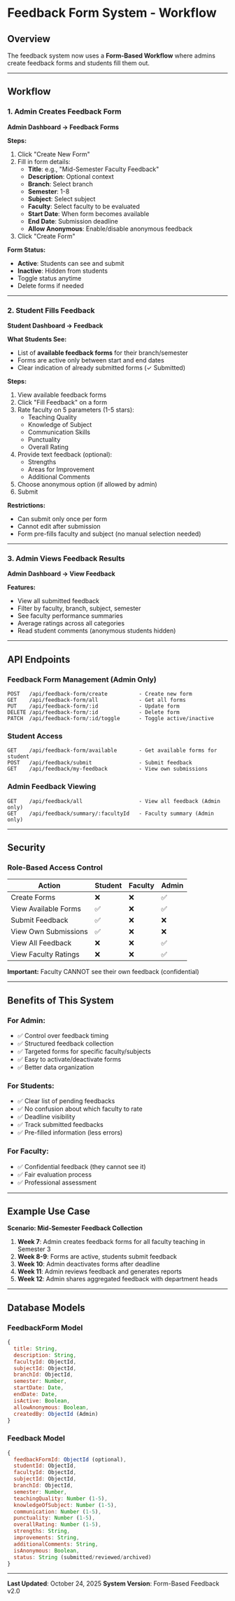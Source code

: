# Feedback Form System - Workflow

## Overview
The feedback system now uses a **Form-Based Workflow** where admins create feedback forms and students fill them out.

---

## Workflow

### 1. Admin Creates Feedback Form
**Admin Dashboard → Feedback Forms**

**Steps:**
1. Click "Create New Form"
2. Fill in form details:
   - **Title**: e.g., "Mid-Semester Faculty Feedback"
   - **Description**: Optional context
   - **Branch**: Select branch
   - **Semester**: 1-8
   - **Subject**: Select subject
   - **Faculty**: Select faculty to be evaluated
   - **Start Date**: When form becomes available
   - **End Date**: Submission deadline
   - **Allow Anonymous**: Enable/disable anonymous feedback
3. Click "Create Form"

**Form Status:**
- **Active**: Students can see and submit
- **Inactive**: Hidden from students
- Toggle status anytime
- Delete forms if needed

---

### 2. Student Fills Feedback
**Student Dashboard → Feedback**

**What Students See:**
- List of **available feedback forms** for their branch/semester
- Forms are active only between start and end dates
- Clear indication of already submitted forms (✓ Submitted)

**Steps:**
1. View available feedback forms
2. Click "Fill Feedback" on a form
3. Rate faculty on 5 parameters (1-5 stars):
   - Teaching Quality
   - Knowledge of Subject
   - Communication Skills
   - Punctuality
   - Overall Rating
4. Provide text feedback (optional):
   - Strengths
   - Areas for Improvement
   - Additional Comments
5. Choose anonymous option (if allowed by admin)
6. Submit

**Restrictions:**
- Can submit only once per form
- Cannot edit after submission
- Form pre-fills faculty and subject (no manual selection needed)

---

### 3. Admin Views Feedback Results
**Admin Dashboard → View Feedback**

**Features:**
- View all submitted feedback
- Filter by faculty, branch, subject, semester
- See faculty performance summaries
- Average ratings across all categories
- Read student comments (anonymous students hidden)

---

## API Endpoints

### Feedback Form Management (Admin Only)
```
POST   /api/feedback-form/create          - Create new form
GET    /api/feedback-form/all             - Get all forms
PUT    /api/feedback-form/:id             - Update form
DELETE /api/feedback-form/:id             - Delete form
PATCH  /api/feedback-form/:id/toggle      - Toggle active/inactive
```

### Student Access
```
GET    /api/feedback-form/available       - Get available forms for student
POST   /api/feedback/submit               - Submit feedback
GET    /api/feedback/my-feedback          - View own submissions
```

### Admin Feedback Viewing
```
GET    /api/feedback/all                  - View all feedback (Admin only)
GET    /api/feedback/summary/:facultyId   - Faculty summary (Admin only)
```

---

## Security

### Role-Based Access Control

| Action | Student | Faculty | Admin |
|--------|---------|---------|-------|
| Create Forms | ❌ | ❌ | ✅ |
| View Available Forms | ✅ | ❌ | ✅ |
| Submit Feedback | ✅ | ❌ | ❌ |
| View Own Submissions | ✅ | ❌ | ❌ |
| View All Feedback | ❌ | ❌ | ✅ |
| View Faculty Ratings | ❌ | ❌ | ✅ |

**Important:** Faculty CANNOT see their own feedback (confidential)

---

## Benefits of This System

### For Admin:
- ✅ Control over feedback timing
- ✅ Structured feedback collection
- ✅ Targeted forms for specific faculty/subjects
- ✅ Easy to activate/deactivate forms
- ✅ Better data organization

### For Students:
- ✅ Clear list of pending feedbacks
- ✅ No confusion about which faculty to rate
- ✅ Deadline visibility
- ✅ Track submitted feedbacks
- ✅ Pre-filled information (less errors)

### For Faculty:
- ✅ Confidential feedback (they cannot see it)
- ✅ Fair evaluation process
- ✅ Professional assessment

---

## Example Use Case

**Scenario: Mid-Semester Feedback Collection**

1. **Week 7**: Admin creates feedback forms for all faculty teaching in Semester 3
2. **Week 8-9**: Forms are active, students submit feedback
3. **Week 10**: Admin deactivates forms after deadline
4. **Week 11**: Admin reviews feedback and generates reports
5. **Week 12**: Admin shares aggregated feedback with department heads

---

## Database Models

### FeedbackForm Model
```javascript
{
  title: String,
  description: String,
  facultyId: ObjectId,
  subjectId: ObjectId,
  branchId: ObjectId,
  semester: Number,
  startDate: Date,
  endDate: Date,
  isActive: Boolean,
  allowAnonymous: Boolean,
  createdBy: ObjectId (Admin)
}
```

### Feedback Model
```javascript
{
  feedbackFormId: ObjectId (optional),
  studentId: ObjectId,
  facultyId: ObjectId,
  subjectId: ObjectId,
  branchId: ObjectId,
  semester: Number,
  teachingQuality: Number (1-5),
  knowledgeOfSubject: Number (1-5),
  communication: Number (1-5),
  punctuality: Number (1-5),
  overallRating: Number (1-5),
  strengths: String,
  improvements: String,
  additionalComments: String,
  isAnonymous: Boolean,
  status: String (submitted/reviewed/archived)
}
```

---

**Last Updated**: October 24, 2025
**System Version**: Form-Based Feedback v2.0
